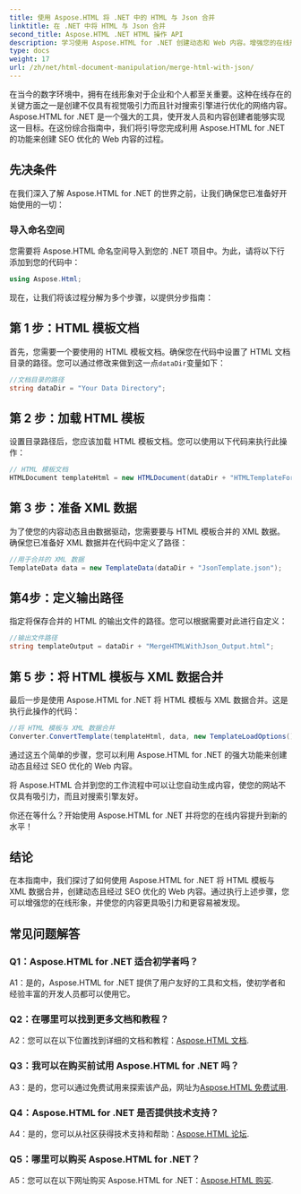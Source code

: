 ```yaml
---
title: 使用 Aspose.HTML 将 .NET 中的 HTML 与 Json 合并
linktitle: 在 .NET 中将 HTML 与 Json 合并
second_title: Aspose.HTML .NET HTML 操作 API
description: 学习使用 Aspose.HTML for .NET 创建动态和 Web 内容。增强您的在线形象并吸引您的受众。
type: docs
weight: 17
url: /zh/net/html-document-manipulation/merge-html-with-json/
---
```


在当今的数字环境中，拥有在线形象对于企业和个人都至关重要。这种在线存在的关键方面之一是创建不仅具有视觉吸引力而且针对搜索引擎进行优化的网络内容。 Aspose.HTML for .NET 是一个强大的工具，使开发人员和内容创建者能够实现这一目标。在这份综合指南中，我们将引导您完成利用 Aspose.HTML for .NET 的功能来创建 SEO 优化的 Web 内容的过程。 

## 先决条件

在我们深入了解 Aspose.HTML for .NET 的世界之前，让我们确保您已准备好开始使用的一切：

### 导入命名空间

您需要将 Aspose.HTML 命名空间导入到您的 .NET 项目中。为此，请将以下行添加到您的代码中：

```csharp
using Aspose.Html;
```

现在，让我们将该过程分解为多个步骤，以提供分步指南：

## 第 1 步：HTML 模板文档

首先，您需要一个要使用的 HTML 模板文档。确保您在代码中设置了 HTML 文档目录的路径。您可以通过修改来做到这一点`dataDir`变量如下：

```csharp
//文档目录的路径
string dataDir = "Your Data Directory";
```

## 第 2 步：加载 HTML 模板

设置目录路径后，您应该加载 HTML 模板文档。您可以使用以下代码来执行此操作：

```csharp
// HTML 模板文档
HTMLDocument templateHtml = new HTMLDocument(dataDir + "HTMLTemplateForJson.html");
```

## 第 3 步：准备 XML 数据

为了使您的内容动态且由数据驱动，您需要要与 HTML 模板合并的 XML 数据。确保您已准备好 XML 数据并在代码中定义了路径：

```csharp
//用于合并的 XML 数据
TemplateData data = new TemplateData(dataDir + "JsonTemplate.json");
```

## 第4步：定义输出路径

指定将保存合并的 HTML 的输出文件的路径。您可以根据需要对此进行自定义：

```csharp
//输出文件路径
string templateOutput = dataDir + "MergeHTMLWithJson_Output.html";
```

## 第 5 步：将 HTML 模板与 XML 数据合并

最后一步是使用 Aspose.HTML for .NET 将 HTML 模板与 XML 数据合并。这是执行此操作的代码：

```csharp
//将 HTML 模板与 XML 数据合并
Converter.ConvertTemplate(templateHtml, data, new TemplateLoadOptions(), templateOutput);
```

通过这五个简单的步骤，您可以利用 Aspose.HTML for .NET 的强大功能来创建动态且经过 SEO 优化的 Web 内容。 

将 Aspose.HTML 合并到您的工作流程中可以让您自动生成内容，使您的网站不仅具有吸引力，而且对搜索引擎友好。 

你还在等什么？开始使用 Aspose.HTML for .NET 并将您的在线内容提升到新的水平！

## 结论

在本指南中，我们探讨了如何使用 Aspose.HTML for .NET 将 HTML 模板与 XML 数据合并，创建动态且经过 SEO 优化的 Web 内容。通过执行上述步骤，您可以增强您的在线形象，并使您的内容更具吸引力和更容易被发现。

## 常见问题解答

### Q1：Aspose.HTML for .NET 适合初学者吗？

A1：是的，Aspose.HTML for .NET 提供了用户友好的工具和文档，使初学者和经验丰富的开发人员都可以使用它。

### Q2：在哪里可以找到更多文档和教程？

 A2：您可以在以下位置找到详细的文档和教程：[Aspose.HTML 文档](https://reference.aspose.com/html/net/).

### Q3：我可以在购买前试用 Aspose.HTML for .NET 吗？

 A3：是的，您可以通过免费试用来探索该产品，网址为[Aspose.HTML 免费试用](https://releases.aspose.com/).

### Q4：Aspose.HTML for .NET 是否提供技术支持？

 A4：是的，您可以从社区获得技术支持和帮助：[Aspose.HTML 论坛](https://forum.aspose.com/).

### Q5：哪里可以购买 Aspose.HTML for .NET？

 A5：您可以在以下网址购买 Aspose.HTML for .NET：[Aspose.HTML 购买](https://purchase.aspose.com/buy).